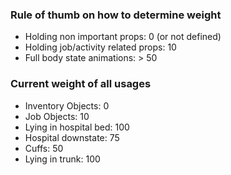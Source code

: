 ### Rule of thumb on how to determine weight

- Holding non important props: 0 (or not defined)
- Holding job/activity related props: 10
- Full body state animations: > 50

### Current weight of all usages

- Inventory Objects: 0
- Job Objects: 10
- Lying in hospital bed: 100
- Hospital downstate: 75
- Cuffs: 50
- Lying in trunk: 100